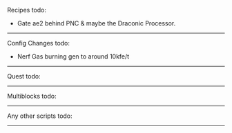 Recipes todo:
* Gate ae2 behind PNC & maybe the Draconic Processor.


* * * 

Config Changes todo:
* Nerf Gas burning gen to around 10kfe/t


* * * 

Quest todo:



* * * 

Multiblocks todo:



* * * 

Any other scripts todo:



* * * 

